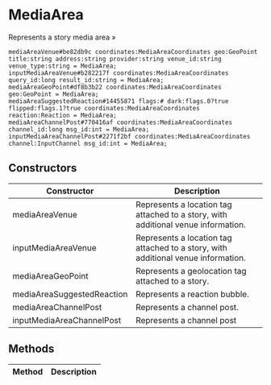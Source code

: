 # MediaArea
Represents a story media area »

```
mediaAreaVenue#be82db9c coordinates:MediaAreaCoordinates geo:GeoPoint title:string address:string provider:string venue_id:string venue_type:string = MediaArea;
inputMediaAreaVenue#b282217f coordinates:MediaAreaCoordinates query_id:long result_id:string = MediaArea;
mediaAreaGeoPoint#df8b3b22 coordinates:MediaAreaCoordinates geo:GeoPoint = MediaArea;
mediaAreaSuggestedReaction#14455871 flags:# dark:flags.0?true flipped:flags.1?true coordinates:MediaAreaCoordinates reaction:Reaction = MediaArea;
mediaAreaChannelPost#770416af coordinates:MediaAreaCoordinates channel_id:long msg_id:int = MediaArea;
inputMediaAreaChannelPost#2271f2bf coordinates:MediaAreaCoordinates channel:InputChannel msg_id:int = MediaArea;
```

## Constructors
| Constructor | Description |
| ---- | ----------- |
| mediaAreaVenue | Represents a location tag attached to a story, with additional venue information. |
| inputMediaAreaVenue | Represents a location tag attached to a story, with additional venue information. |
| mediaAreaGeoPoint | Represents a geolocation tag attached to a story. |
| mediaAreaSuggestedReaction | Represents a reaction bubble. |
| mediaAreaChannelPost | Represents a channel post. |
| inputMediaAreaChannelPost | Represents a channel post |


## Methods
| Method | Description |
| ---- | ----------- |


